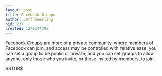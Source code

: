 ```yaml
---
layout: post
title: Facebook Groups
author: Jeff Geerling
nid: 237
created: 1270247798
---
```

<p>
	Facebook Groups are more of a private community, where members of Facebook can join, and access may be controlled with relative ease; you can set a group to be public or private, and you can set groups to allow anyone, only those who you invite, or those invited by members, to join.</p>
<p>
	$STUB$</p>
